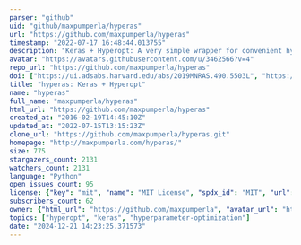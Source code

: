 ```yaml
---
parser: "github"
uid: "github/maxpumperla/hyperas"
url: "https://github.com/maxpumperla/hyperas"
timestamp: "2022-07-17 16:48:44.013755"
description: "Keras + Hyperopt: A very simple wrapper for convenient hyperparameter optimization"
avatar: "https://avatars.githubusercontent.com/u/3462566?v=4"
repo_url: "https://github.com/maxpumperla/hyperas"
doi: ["https://ui.adsabs.harvard.edu/abs/2019MNRAS.490.5503L", "https://ui.adsabs.harvard.edu/abs/2022ascl.soft05009P/abstract"]
title: "hyperas: Keras + Hyperopt"
name: "hyperas"
full_name: "maxpumperla/hyperas"
html_url: "https://github.com/maxpumperla/hyperas"
created_at: "2016-02-19T14:45:10Z"
updated_at: "2022-07-15T13:15:23Z"
clone_url: "https://github.com/maxpumperla/hyperas.git"
homepage: "http://maxpumperla.com/hyperas/"
size: 775
stargazers_count: 2131
watchers_count: 2131
language: "Python"
open_issues_count: 95
license: {"key": "mit", "name": "MIT License", "spdx_id": "MIT", "url": "https://api.github.com/licenses/mit", "node_id": "MDc6TGljZW5zZTEz"}
subscribers_count: 62
owner: {"html_url": "https://github.com/maxpumperla", "avatar_url": "https://avatars.githubusercontent.com/u/3462566?v=4", "login": "maxpumperla", "type": "User"}
topics: ["hyperopt", "keras", "hyperparameter-optimization"]
date: "2024-12-21 14:23:25.371573"
---
```

